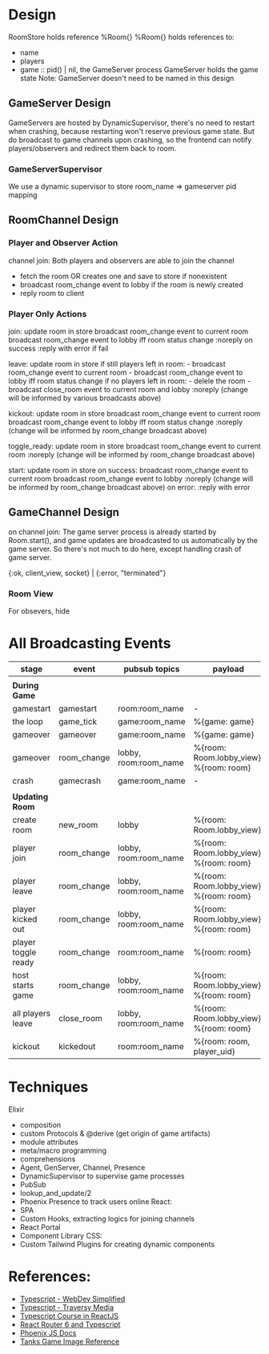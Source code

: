# Design

RoomStore holds reference %Room{}
%Room{} holds references to: 
  - name
  - players 
  - game :: pid() | nil, the GameServer process
GameServer holds the game state
Note: GameServer doesn't need to be named in this design 

## GameServer Design

GameServers are hosted by DynamicSupervisor, there's no need to restart when crashing, because restarting won't reserve previous game state. 
But do broadcast to game channels upon crashing, so the frontend can notify players/observers and redirect them back to room.

### GameServerSupervisor
We use a dynamic supervisor to store room_name => gameserver pid mapping

## RoomChannel Design 

### Player and Observer Action

channel join: 
  Both players and observers are able to join the channel 
  - fetch the room OR creates one and save to store if nonexistent
  - broadcast room_change event to lobby if the room is newly created
  - reply room to client

### Player Only Actions

join:
  update room in store 
  broadcast room_change event to current room
  broadcast room_change event to lobby iff room status change
  :noreply on success
  :reply with error if fail

leave:
  update room in store 
  if still players left in room: 
    - broadcast room_change event to current room
    - broadcast room_change event to lobby iff room status change
  if no players left in room: 
    - delele the room
    - broadcast close_room event to current room and lobby
  :noreply (change will be informed by various broadcasts above)

kickout: 
  update room in store 
  broadcast room_change event to current room
  broadcast room_change event to lobby iff room status change
  :noreply (change will be informed by room_change broadcast above)

toggle_ready: 
  update room in store
  broadcast room_change event to current room
  :noreply (change will be informed by room_change broadcast above)

start: 
  update room in store
  on success: 
    broadcast room_change event to current room
    broadcast room_change event to lobby
    :noreply (change will be informed by room_change broadcast above)
  on error: 
    :reply with error 

## GameChannel Design

on channel join: 
  The game server process is already started by Room.start(), and game updates are broadcasted to us automatically by the game server. So there's not much to do here, except handling crash of game server.

  {:ok, client_view, socket} | {:error, "terminated"}

### Room View

For obsevers, hide 


# All Broadcasting Events 

| stage               | event       | pubsub topics         | payload                                 |
| ------------------- | ----------- | --------------------- | --------------------------------------- |
|                     |
| **During Game**     |             |                       |                                         |
| gamestart           | gamestart   | room:room_name        | -                                       |
| the loop            | game_tick   | game:room_name        | %{game: game}                           |
| gameover            | gameover    | game:room_name        | %{game: game}                           |
| gameover            | room_change | lobby, room:room_name | %{room: Room.lobby_view}, %{room: room} |
| crash               | gamecrash   | game:room_name        | -                                       |
|                     |
| **Updating Room**   |             |                       |                                         |
| create room         | new_room    | lobby                 | %{room: Room.lobby_view}                |
| player join         | room_change | lobby, room:room_name | %{room: Room.lobby_view}, %{room: room} |
| player leave        | room_change | lobby, room:room_name | %{room: Room.lobby_view}, %{room: room} |
| player kicked out   | room_change | lobby, room:room_name | %{room: Room.lobby_view}, %{room: room} |
| player toggle ready | room_change | room:room_name        | %{room: room}                           |
| host starts game    | room_change | lobby, room:room_name | %{room: Room.lobby_view}, %{room: room} |
| all players leave   | close_room  | lobby, room:room_name | %{room: Room.lobby_view}, %{room: room} |
| kickout             | kickedout   | room:room_name        | %{room: room, player_uid}               |


# Techniques 

Elixir
- composition 
- custom Protocols & @derive (get origin of game artifacts)
- module attributes
- meta/macro programming 
- comprehensions 
- Agent, GenServer, Channel, Presence
- DynamicSupervisor to supervise game processes
- PubSub
- lookup_and_update/2
- Phoenix Presence to track users online
React: 
- SPA
- Custom Hooks, extracting logics for joining channels
- React Portal
- Component Library
CSS: 
- Custom Tailwind Plugins for creating dynamic components

# References: 

- [Typescript - WebDev Simplified](https://www.youtube.com/watch?v=jBmrduvKl5w)
- [Typescript - Traversy Media](https://www.youtube.com/watch?v=BCg4U1FzODs)
- [Typescript Course in ReactJS](https://www.youtube.com/watch?v=1jMJDbq7ZX4)
- [React Router 6 and Typescript](https://www.youtube.com/watch?v=2aumoR0-jmQ)
- [Phoenix JS Docs](https://hexdocs.pm/phoenix/js/)
- [Tanks Game Image Reference](https://www.google.com/search?q=tanks+game+gameover&tbm=isch&ved=2ahUKEwjJ-6aq7eX4AhWKrnIEHcokB5UQ2-cCegQIABAA&oq=tanks+game+gameover&gs_lcp=CgNpbWcQAzoECCMQJzoECAAQQzoFCAAQgAQ6BggAEB4QBzoICAAQHhAIEAdQ0glYuhJgqxNoAHAAeACAAT6IAYEFkgECMTKYAQCgAQGqAQtnd3Mtd2l6LWltZ8ABAQ&sclient=img&ei=cVXGYon_OIrdytMPysmcqAk#imgrc=0mrL2K0plSogsM)